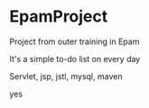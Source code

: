# EpamProject
Project from outer training in Epam

It's a simple to-do list on every day

Servlet, jsp, jstl, mysql, maven



yes
